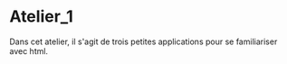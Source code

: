 # Atelier_1
Dans cet atelier, il s'agit de trois petites applications pour se familiariser avec html.
